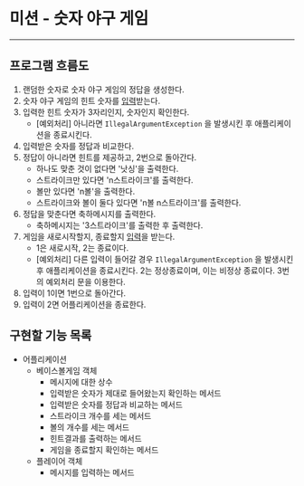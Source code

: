 # 미션 - 숫자 야구 게임

---



## 프로그램 흐름도



1. 랜덤한 숫자로 숫자 야구 게임의 정답을 생성한다.
2. 숫자 야구 게임의 힌트 숫자를 <u>입력</u>받는다.
3. 입력한 힌트 숫자가 3자리인지, 숫자인지 확인한다.
   - [예외처리] 아니라면 `IllegalArgumentException` 을 발생시킨 후 애플리케이션을 종료시킨다.
4. 입력받은 숫자를 정답과 비교한다.
5. 정답이 아니라면 힌트를 제공하고, 2번으로 돌아간다.
   - 하나도 맞춘 것이 없다면 '낫싱'을 출력한다.
   - 스트라이크만 있다면 'n스트라이크'를 출력한다.
   - 볼만 있다면 'n볼'을 출력한다.
   - 스트라이크와 볼이 둘다 있다면 'n볼 n스트라이크'를 출력한다.
6. 정답을 맞춘다면 축하메시지를 출력한다.
   - 축하메시지는 '3스트라이크'를 출력한 후 출력한다.
7. 게임을 새로시작할지, 종료할지 <u>입력</u>을 받는다.
   - 1은 새로시작, 2는 종료이다.
   - [예외처리] 다른 입력이 들어갈 경우  `IllegalArgumentException` 을 발생시킨 후 애플리케이션을 종료시킨다. 2는 정상종료이며, 이는 비정상 종료이다. 3번의 예외처리 문을 이용한다.
8. 입력이 1이면 1번으로 돌아간다.
9. 입력이 2면 어플리케이션을 종료한다.



## 구현할 기능 목록

- 어플리케이션
  - 베이스볼게임 객체
    - 메시지에 대한 상수
    - 입력받은 숫자가 제대로 들어왔는지 확인하는 메서드
    - 입력받은 숫자를 정답과 비교하는 메서드
    - 스트라이크 개수를 세는 메서드
    - 볼의 개수를 세는 메서드
    - 힌트결과를 출력하는 메서드
    - 게임을 종료할지 확인하는 메서드
  - 플레이어 객체
    - 메시지를 입력하는 메서드

